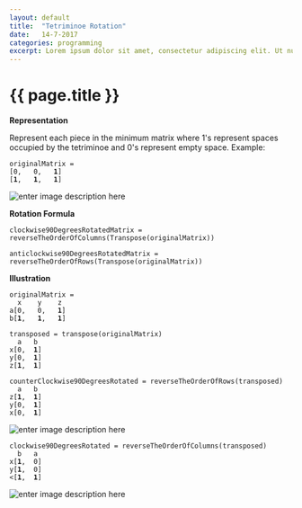 ```yaml
---
layout: default
title:  "Tetriminoe Rotation"
date:   14-7-2017
categories: programming
excerpt: Lorem ipsum dolor sit amet, consectetur adipiscing elit. Ut nunc risus, tincidunt vel arcu id, viverra tristique est.
---
```


{{ page.title }}
================


**Representation**

Represent each piece in the minimum matrix where 1's represent spaces occupied by the tetriminoe and 0's represent empty space. Example:

<pre><code>originalMatrix = 
[0,   0,   <b>1</b>]
[<b>1</b>,   <b>1</b>,   <b>1</b>]
</code></pre> 
    

![enter image description here](https://i.stack.imgur.com/BfZKD.jpg)

**Rotation Formula**

    clockwise90DegreesRotatedMatrix = reverseTheOrderOfColumns(Transpose(originalMatrix))

    anticlockwise90DegreesRotatedMatrix = reverseTheOrderOfRows(Transpose(originalMatrix))


**Illustration**

<pre><code>originalMatrix = 
  x    y    z
a[0,   0,   <b>1</b>]
b[<b>1</b>,   <b>1</b>,   <b>1</b>]
</code></pre>   

<pre><code>transposed = transpose(originalMatrix)
  a   b
x[0,  <b>1</b>]
y[0,  <b>1</b>]
z[<b>1</b>,  <b>1</b>]
</pre></code>

<pre><code>counterClockwise90DegreesRotated = reverseTheOrderOfRows(transposed)
  a   b
z[<b>1</b>,  <b>1</b>]
y[0,  <b>1</b>]
x[0,  <b>1</b>]
</pre></code>

![enter image description here](https://i.stack.imgur.com/cTiEk.jpg)

<pre><code>clockwise90DegreesRotated = reverseTheOrderOfColumns(transposed)
  b   a
x[<b>1</b>,  0]
y[<b>1</b>,  0]
<[<b>1</b>,  <b>1</b>]
</pre></code>

![enter image description here](https://i.stack.imgur.com/fTvMj.jpg)
